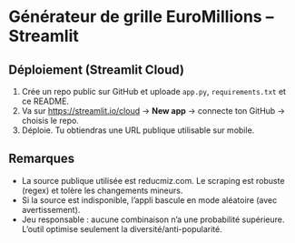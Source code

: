 # Générateur de grille EuroMillions – Streamlit

## Déploiement (Streamlit Cloud)
1. Crée un repo public sur GitHub et uploade `app.py`, `requirements.txt` et ce README.
2. Va sur https://streamlit.io/cloud → **New app** → connecte ton GitHub → choisis le repo.
3. Déploie. Tu obtiendras une URL publique utilisable sur mobile.

## Remarques
- La source publique utilisée est reducmiz.com. Le scraping est robuste (regex) et tolère les changements mineurs.
- Si la source est indisponible, l’appli bascule en mode aléatoire (avec avertissement).
- Jeu responsable : aucune combinaison n’a une probabilité supérieure. L’outil optimise seulement la diversité/anti-popularité.
